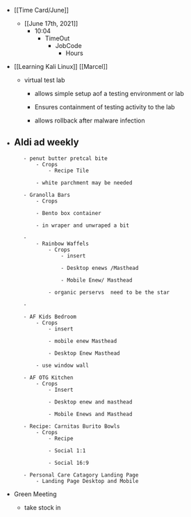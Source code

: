 - [[Time Card/June]]
	 - [[June 17th, 2021]]
		 - 10:04
			 - TimeOut
				 - JobCode
					 - Hours

- [[Learning Kali Linux]] [[Marcel]]
	 - virtual test lab
		 - allows simple setup aof a testing environment or lab

		 - Ensures containment of testing activity to the lab

		 - allows rollback after malware infection

- Aldi ad weekly
	 - 
		 - penut butter pretcal bite 
			 - Crops
				 - Recipe Tile

			 - white parchment may be needed 

		 - Granolla Bars
			 - Crops

			 - Bento box container

			 - in wraper and unwraped a bit 

		 - 
			 - Rainbow Waffels 
				 - Crops
					 - insert 

					 - Desktop enews /Masthead

					 - Mobile Enew/ Masthead

				 - organic perservs  need to be the star

		 - 

		 - AF Kids Bedroom
			 - Crops
				 - insert

				 - mobile enew Masthead

				 - Desktop Enew Masthead

			 - use window wall

		 - AF OTG Kitchen 
			 - Crops 
				 - Insert 

				 - Desktop enew and masthead

				 - Mobile Enews and Masthead

		 - Recipe: Carnitas Burito Bowls 
			 - Crops
				 - Recipe

				 - Social 1:1

				 - Social 16:9

		 - Personal Care Catagory Landing Page
			 - Landing Page Desktop and Mobile

- Green Meeting 
	 - take stock in

